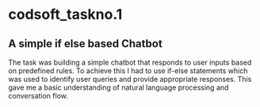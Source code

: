# codsoft_taskno.1
## A simple if else based Chatbot
The task was building a simple chatbot that responds to user inputs based on predefined rules. To achieve this I had to use if-else statements which was used to identify user queries and provide appropriate responses. This gave me a basic understanding of natural language processing and conversation flow.